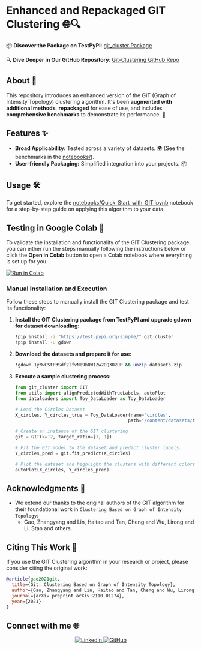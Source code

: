 # Enhanced and Repackaged GIT Clustering 🌐🔍

📦 **Discover the Package on TestPyPI**: [git_cluster Package](https://test.pypi.org/project/git_cluster/)

🔍 **Dive Deeper in Our GitHub Repository**: [Git-Clustering GitHub Repo](https://github.com/labrijisaad/Git-Clustering)

## About 📖
This repository introduces an enhanced version of the GIT (Graph of Intensity Topology) clustering algorithm. It's been **augmented with additional methods**, **repackaged** for ease of use, and includes **comprehensive benchmarks** to demonstrate its performance. 🚀

## Features ✨
- **Broad Applicability:** Tested across a variety of datasets. 🌍 (See the benchmarks in the [notebooks/](https://github.com/labrijisaad/Git-Clustering/tree/main/notebooks)).
- **User-friendly Packaging:** Simplified integration into your projects. 📦

## Usage 🛠️
To get started, explore the [notebooks/Quick_Start_with_GIT.ipynb](https://github.com/labrijisaad/Git-Clustering/blob/main/notebooks/Quick_Start_with_GIT.ipynb) notebook for a step-by-step guide on applying this algorithm to your data.

## Testing in Google Colab 🧪

To validate the installation and functionality of the GIT Clustering package, you can either run the steps manually following the instructions below or click the **Open in Colab** button to open a Colab notebook where everything is set up for you.

[![Run in Colab](https://colab.research.google.com/assets/colab-badge.svg)](https://colab.research.google.com/github/labrijisaad/Git-Clustering/blob/main/notebooks/Quick_Start_with_GIT.ipynb)

### Manual Installation and Execution
Follow these steps to manually install the GIT Clustering package and test its functionality:

1. **Install the GIT Clustering package from TestPyPI and upgrade gdown for dataset downloading:**
    ```bash
    !pip install -i "https://test.pypi.org/simple/" git_cluster
    !pip install -U gdown
    ```

2. **Download the datasets and prepare it for use:**
    ```bash
    !gdown 1yNwCStP3Sdf2lfvNe9h0WIZw2OQ3O2UP && unzip datasets.zip
    ```

3. **Execute a sample clustering process:**
    ```python
    from git_cluster import GIT
    from utils import alignPredictedWithTrueLabels, autoPlot
    from dataloaders import Toy_DataLoader as Toy_DataLoader

    # Load the Circles Dataset
    X_circles, Y_circles_true = Toy_DataLoader(name='circles', 
                                              path="/content/datasets/toy_datasets").load()

    # Create an instance of the GIT clustering
    git = GIT(k=12, target_ratio=[1, 1])

    # Fit the GIT model to the dataset and predict cluster labels.
    Y_circles_pred = git.fit_predict(X_circles)

    # Plot the dataset and highlight the clusters with different colors.
    autoPlot(X_circles, Y_circles_pred)
    ```

## Acknowledgments 🎉
- We extend our thanks to the original authors of the GIT algorithm for their foundational work in `Clustering Based on Graph of Intensity Topology`:
  - Gao, Zhangyang and Lin, Haitao and Tan, Cheng and Wu, Lirong and Li, Stan and others.

## Citing This Work 📝
If you use the GIT Clustering algorithm in your research or project, please consider citing the original work:

```bibtex
@article{gao2021git,
  title={Git: Clustering Based on Graph of Intensity Topology},
  author={Gao, Zhangyang and Lin, Haitao and Tan, Cheng and Wu, Lirong and Li, Stan and others},
  journal={arXiv preprint arXiv:2110.01274},
  year={2021}
}
```

## Connect with me 🌐
<div align="center">
  <a href="https://www.linkedin.com/in/labrijisaad/">
    <img src="https://img.shields.io/badge/LinkedIn-%230077B5.svg?&style=for-the-badge&logo=linkedin&logoColor=white" alt="LinkedIn" style="margin-bottom: 5px;"/>
  </a>
  <a href="https://github.com/labrijisaad">
    <img src="https://img.shields.io/badge/GitHub-100000?style=for-the-badge&logo=github&logoColor=white" alt="GitHub" style="margin-bottom: 5px;"/>
  </a>
</div>
